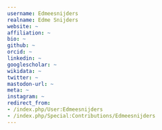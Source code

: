 ```yaml
---
username: Edmeesnijders
realname: Edme Snijders
website: ~
affiliation: ~
bio: ~
github: ~
orcid: ~
linkedin: ~
googlescholar: ~
wikidata: ~
twitter: ~
mastodon-url: ~
meta: ~
instagram: ~
redirect_from:
- /index.php/User:Edmeesnijders
- /index.php/Special:Contributions/Edmeesnijders
---
```

